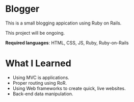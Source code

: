 # Blogger

This is a small blogging appication using Ruby on Rails.

This project will be ongoing. 

**Required languages**: HTML, CSS, JS, Ruby, Ruby-on-Rails

# What I Learned

* Using MVC is applications.
* Proper routing using RoR.
* Using Web frameworks to create quick, live websites.
* Back-end data manipulation.
